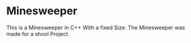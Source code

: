 # Minesweeper
This is a Minesweeper in C++
With a fixed Size.
The Minesweeper was made for a shool Project.

